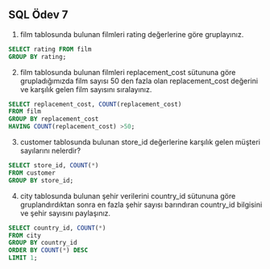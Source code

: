 ## SQL Ödev 7

1. film tablosunda bulunan filmleri rating değerlerine göre gruplayınız.
```sql
SELECT rating FROM film
GROUP BY rating;
```
2. film tablosunda bulunan filmleri replacement_cost sütununa göre grupladığımızda film sayısı 50 den fazla olan replacement_cost değerini ve karşılık gelen film sayısını sıralayınız.
```sql
SELECT replacement_cost, COUNT(replacement_cost)
FROM film
GROUP BY replacement_cost
HAVING COUNT(replacement_cost) >50;
```
3. customer tablosunda bulunan store_id değerlerine karşılık gelen müşteri sayılarını nelerdir?
```sql
SELECT store_id, COUNT(*)
FROM customer
GROUP BY store_id;
```
4. city tablosunda bulunan şehir verilerini country_id sütununa göre gruplandırdıktan sonra en fazla şehir sayısı barındıran country_id bilgisini ve şehir sayısını paylaşınız.
```sql
SELECT country_id, COUNT(*)
FROM city
GROUP BY country_id
ORDER BY COUNT(*) DESC
LIMIT 1;
```